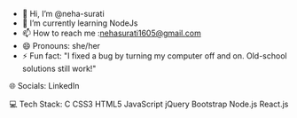 - 👋 Hi, I’m @neha-surati
- 🌱 I’m currently learning NodeJs
- 📫 How to reach me :nehasurati1605@gmail.com
- 😄 Pronouns: she/her
- ⚡ Fun fact: "I fixed a bug by turning my computer off and on. Old-school solutions still work!"

🌐 Socials:
LinkedIn 

💻 Tech Stack:
C CSS3 HTML5 JavaScript jQuery Bootstrap  Node.js React.js
